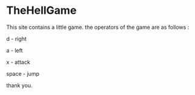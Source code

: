 # TheHellGame

This site contains a little game.
the operators of the game are as follows :


d - right


a - left


x - attack 


space - jump

thank you.
